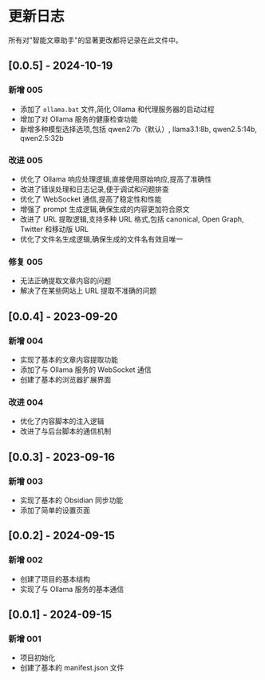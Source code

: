 # 更新日志

所有对"智能文章助手"的显著更改都将记录在此文件中。

## [0.0.5] - 2024-10-19

### 新增 005

- 添加了 `ollama.bat` 文件,简化 Ollama 和代理服务器的启动过程
- 增加了对 Ollama 服务的健康检查功能
- 新增多种模型选择选项,包括 qwen2:7b（默认）, llama3.1:8b, qwen2.5:14b, qwen2.5:32b

### 改进 005

- 优化了 Ollama 响应处理逻辑,直接使用原始响应,提高了准确性
- 改进了错误处理和日志记录,便于调试和问题排查
- 优化了 WebSocket 通信,提高了稳定性和性能
- 增强了 prompt 生成逻辑,确保生成的内容更加符合原文
- 改进了 URL 提取逻辑,支持多种 URL 格式,包括 canonical, Open Graph, Twitter 和移动版 URL
- 优化了文件名生成逻辑,确保生成的文件名有效且唯一

### 修复 005

- 无法正确提取文章内容的问题
- 解决了在某些网站上 URL 提取不准确的问题

## [0.0.4] - 2023-09-20

### 新增 004

- 实现了基本的文章内容提取功能
- 添加了与 Ollama 服务的 WebSocket 通信
- 创建了基本的浏览器扩展界面

### 改进 004

- 优化了内容脚本的注入逻辑
- 改进了与后台脚本的通信机制

## [0.0.3] - 2023-09-16

### 新增 003

- 实现了基本的 Obsidian 同步功能
- 添加了简单的设置页面

## [0.0.2] - 2024-09-15

### 新增 002

- 创建了项目的基本结构
- 实现了与 Ollama 服务的基本通信

## [0.0.1] - 2024-09-15

### 新增 001

- 项目初始化
- 创建了基本的 manifest.json 文件
